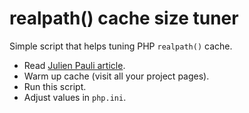 # realpath() cache size tuner

Simple script that helps tuning PHP `realpath()` cache.

- Read [Julien Pauli article](http://blog.jpauli.tech/2014-06-30-realpath-cache-html/).
- Warm up cache (visit all your project pages).
- Run this script.
- Adjust values in `php.ini`.
